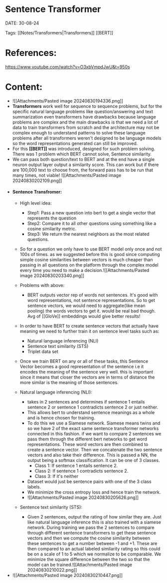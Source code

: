 
# Sentence Transformer


DATE:  30-08-24


Tags: [[Notes/Transformers|Transformers]] [[BERT]]


# References:

https://www.youtube.com/watch?v=O3xbVmpdJwU&t=950s


# Content:

- ![[Attachments/Pasted image 20240830194336.png]]
- **Transformers** work well for sequence to sequence problems, but for the specific natural language problems like question/answering and text summarization even transformers have drawbacks because language problems are complex and the main drawbacks is that we need a lot of data to train transformers from scratch and the architecture may not be complex enough to understand patterns to solve these language problems after all transformers weren't designed to be language models so the word representations generated can still be improved.
- For this **[[BERT]]** was introduced, designed for such problem solving. There was 1 problem which BERT cannot solve, Sentence similarity.
- We can pass both question/text to BERT and at the end have a single neuron output layer output a similarity score. This can work but if there are 100,000 text to choose from, the forward pass has to be run that many times, not viable! ![[Attachments/Pasted image 20240830202109.png]]
- #### Sentence Transfromer:
	- High level idea: 
		- Step1: Pass a new question into bert to get a single vector that represents the question
		- Step2: Compare it to all other questions using something like a cosine similarity metric.
		- Step3: We return the nearest neighbors as the most related questions.
	- So for a question we only have to use BERT model only once and not 100s of times. as we suggested before this is good since computing simple cosine similarities between vectors is much cheaper than passing in all questions on the platform through the complex model every time you need to make a decision.![[Attachments/Pasted image 20240830203340.png]]
	- Problems with above: 
		- BERT outputs vector rep of words not sentences. It's good with word representations, not sentence representations. So to get sentence vectors, we would need to aggregate(like mean pooling) the words vectors to get it. would be real bad though. Avg of [[GloVe]] embeddings would give better results!
	- In order to have BERT to create sentence vectors that actually have meaning we need to further train it on sentence level tasks such as:
		- Natural language inferencing (NLI)
		- Sentence text similarity (STS)
		- Triplet data set
	- Once we train BERT on any or all of these tasks, this Sentence Vector becomes a good representation of the sentence i.e it encodes the meaning of the sentence very well. this is important since it means that closer the vectors are in terms of distance the more similar is the meaning of those sentences.

	- Natural language inferencing (NLI):
		- takes in 2 sentences and determines if sentence 1 entails sentence 2 or sentence 1 contradicts sentence 2 or just neither.
		- This allows bert to understand sentence meanings as a whole and is hence chosen for training.
		- To do this we use a Siamese network. Siamese means twins and so we have 2 of the exact same sentence transformer networks connected in this fashion. if we want to compare 2 sentences we pass them through the different bert networks to get word representations. These word vectors are then combined to create a sentence vector. Then we concatenate the two sentence vectors and also take their difference. This is passed a NN, the output being a softmax classification. It can be one of 3 classes.
			- Class 1: If sentence 1 entails sentence 2.
			- Class 2: If sentence 1 contradicts sentence 2.
			- Class 3: If it's neither 
		- Dataset would just be sentence pairs with one of the 3 class labels.
		- We minimize the cross entropy loss and hence train the network.
		- ![[Attachments/Pasted image 20240830205626.png]]
	- Sentence text similarity (STS):
		- Given 2 sentences, output the rating of how similar they are. Just like natural language inference this is also trained with a siamese network. During training we pass the 2 sentences to compare through different sentence transformers to get these sentence vectors and then we compute the cosine similarity between these sentences to get a number between -1 and +1. These are then compared to an actual labeled similarity rating so this could be on a scale of 1 to 5 which we normalize to be comparable. We minimize the square difference between the two so that the model can be trained.![[Attachments/Pasted image 20240830210022.png]]
- ![[Attachments/Pasted image 20240830210447.png]]